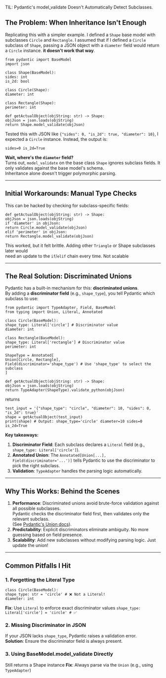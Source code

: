 TIL: Pydantic's model_validate Doesn't Automatically Detect Subclasses.

## The Problem: When Inheritance Isn't Enough 
Replicating this with a simpler example. I defined a `Shape` base model with subclasses `Circle` and `Rectangle`. I assumed that if I defined a `Circle` subclass of `Shape`, passing a JSON object with a `diameter` field would return a `Circle` instance. **it doesn't work that way**. 

```
from pydantic import BaseModel  
import json

class Shape(BaseModel):  
sides: int  
is_2d: bool

class Circle(Shape):  
diameter: int

class Rectangle(Shape):  
perimeter: int

def getActualObject(objString: str) -> Shape:  
objJson = json.loads(objString)  
return Shape.model_validate(objJson)
```

Tested this with JSON like `{"sides": 0, "is_2d": true, "diameter": 10}`, I expected a `Circle` instance. Instead, the output is:

```
sides=0 is_2d=True
```


**Wait, where's the `diameter` field?**  
Turns out, `model_validate` on the base class `Shape` ignores subclass fields. It only validates against the base model's schema.  
Inheritance alone doesn't trigger polymorphic parsing.

---

## Initial Workarounds: Manual Type Checks

This can be hacked by checking for subclass-specific fields:

```
def getActualObject(objString: str) -> Shape:  
objJson = json.loads(objString)  
if 'diameter' in objJson:  
return Circle.model_validate(objJson)  
elif 'perimeter' in objJson:  
return Rectangle.model_validate(objJson)
```


This worked, but it felt brittle. Adding other `Triangle` or Shape subclasses later would  
need an update to the `if`/`elif` chain every time. Not scalable

---

## The Real Solution: Discriminated Unions

Pydantic has a built-in mechanism for this: **discriminated unions**.  
By adding a **discriminator field** (e.g., `shape_type`), you tell Pydantic which subclass to use:

```
from pydantic import TypeAdapter, Field, BaseModel  
from typing import Union, Literal, Annotated

class Circle(BaseModel):  
shape_type: Literal['circle'] # Discriminator value  
diameter: int

class Rectangle(BaseModel):  
shape_type: Literal['rectangle'] # Discriminator value  
perimeter: int

ShapeType = Annotated[  
Union[Circle, Rectangle],  
Field(discriminator='shape_type') # Use 'shape_type' to select the subclass  
]

def getActualObject(objString: str) -> Shape:  
objJson = json.loads(objString)  
return TypeAdapter(ShapeType).validate_python(objJson)

```

returns

```
test_input = '{"shape_type": "circle", "diameter": 10, "sides": 0, "is_2d": true}'  
shape = getActualObject(test_input)  
print(shape) # Output: shape_type='circle' diameter=10 sides=0 is_2d=True
```


**Key takeaways:**
1. **Discriminator Field**: Each subclass declares a `Literal` field (e.g., `shape_type: Literal['circle']`).  
2. **Annotated Union**: The `Annotated[Union[...], Field(discriminator='...')]` tells Pydantic to use the discriminator to pick the right subclass.  
3. **Validation**: `TypeAdapter` handles the parsing logic automatically.

---

## Why This Works: Behind the Scenes

1. **Performance**: Discriminated unions avoid brute-force validation against all possible subclasses.  
   Pydantic checks the discriminator field first, then validates only the relevant subclass.  
   (See [Pydantic's Union docs](https://docs.pydantic.dev/latest/concepts/unions/)).  
2. **Predictability**: Explicit discriminators eliminate ambiguity. No more guessing based on field presence.  
3. **Scalability**: Add new subclasses without modifying parsing logic. Just update the union!

---

## Common Pitfalls I Hit

### 1. Forgetting the Literal Type

```
class Circle(BaseModel):  
shape_type: str = 'circle' # ❌ Not a Literal!  
diameter: int
```

**Fix**: Use `Literal` to enforce exact discriminator values
`shape_type: Literal['circle'] = 'circle' # ✅`

### 2. Missing Discriminator in JSON
If your JSON lacks `shape_type`, Pydantic raises a validation error.  
**Solution**: Ensure the discriminator field is always present.

### 3. Using BaseModel.model_validate Directly

 Still returns a Shape instance
 **Fix**: Always parse via the `Union` (e.g., using `TypeAdapter`)